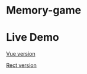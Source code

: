 # Memory-game

# Live Demo

[Vue version](https://mahy50.github.io/memory-game/vue/)

[Rect version](https://mahy50.github.io/memory-game/react/)

